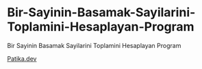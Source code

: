 # Bir-Sayinin-Basamak-Sayilarini-Toplamini-Hesaplayan-Program
Bir Sayinin Basamak Sayilarini Toplamini Hesaplayan Program

[Patika.dev](https://www.patika.dev/tr)